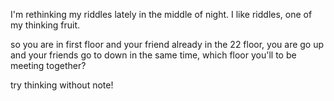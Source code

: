I'm rethinking my riddles lately in the middle of night. I like riddles, one of my thinking fruit.

so you are in first floor and your friend already in the 22 floor,
you are go up and your friends go to down in the same time,
which floor you'll to be meeting together?

try thinking without note!
